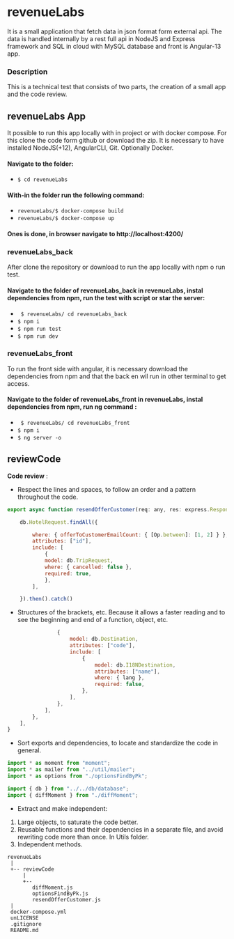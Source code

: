 # revenueLabs

It is a small application that fetch data in json format form external api. The data is handled internally by a rest full api in NodeJS and Express framework and SQL in cloud with MySQL database and front is Angular-13 app.

### Description

This is a technical test that consists of two parts, the creation of a small app and the code review.

## revenueLabs App

It possible to run this app locally with in project or with docker compose. For this clone the code form github or download the zip. It is necessary to have installed NodeJS(+12), AngularCLI, Git. Optionally Docker.

#### Navigate to the folder:

- `$ cd revenueLabs`

#### With-in the folder run the following command:

- `revenueLabs/$ docker-compose build`
- `revenueLabs/$ docker-compose up`

#### Ones is done, in browser navigate to http://localhost:4200/

### revenueLabs_back

After clone the repository or download to run the app locally with npm o run test.

#### Navigate to the folder of revenueLabs_back in revenueLabs, instal dependencies from npm, run the test with script or star the server:

- ` $ revenueLabs/ cd revenueLabs_back`
- `$ npm i`
- `$ npm run test`
- `$ npm run dev`

### revenueLabs_front

To run the front side with angular, it is necessary download the dependencies from npm and that the back en wil run in other terminal to get access.

#### Navigate to the folder of revenueLabs_front in revenueLabs, instal dependencies from npm, run ng command :

- ` $ revenueLabs/ cd revenueLabs_front`
- `$ npm i`
- `$ ng server -o`

## reviewCode

**Code review** :

- Respect the lines and spaces, to follow an order and a pattern throughout the code.

```javascript
export async function resendOfferCustomer(req: any, res: express.Response) {

    db.HotelRequest.findAll({

        where: { offerToCustomerEmailCount: { [Op.between]: [1, 2] } },
        attributes: ["id"],
        include: [
            {
            model: db.TripRequest,
            where: { cancelled: false },
            required: true,
            },
        ],

    }).then().catch()
```

- Structures of the brackets, etc. Because it allows a faster reading and to see the beginning and end of a function, object, etc.

```javascript
                {
                    model: db.Destination,
                    attributes: ["code"],
                    include: [
                        {
                            model: db.I18NDestination,
                            attributes: ["name"],
                            where: { lang },
                            required: false,
                        },
                    ],
                },
            ],
        },
    ],
}

```

- Sort exports and dependencies, to locate and standardize the code in general.

```javascript
import * as moment from "moment";
import * as mailer from "../util/mailer";
import * as options from "./optionsFindByPk";

import { db } from "../../db/database";
import { diffMoment } from "./diffMoment";
```

- Extract and make independent:

1. Large objects, to saturate the code better.
2. Reusable functions and their dependencies in a separate file, and avoid rewriting code more than once. In Utils folder.
3. Independent methods.

```
revenueLabs
 |
 +-- reviewCode
     |
     +--
        diffMoment.js
        optionsFindByPk.js
        resendOfferCustomer.js
 |
 docker-compose.yml
 unLICENSE
 .gitignore
 README.md
```

